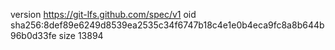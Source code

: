 version https://git-lfs.github.com/spec/v1
oid sha256:8def89e6249d8539ea2535c34f6747b18c4e1e0b4eca9fc8a8b644b96b0d33fe
size 13894
